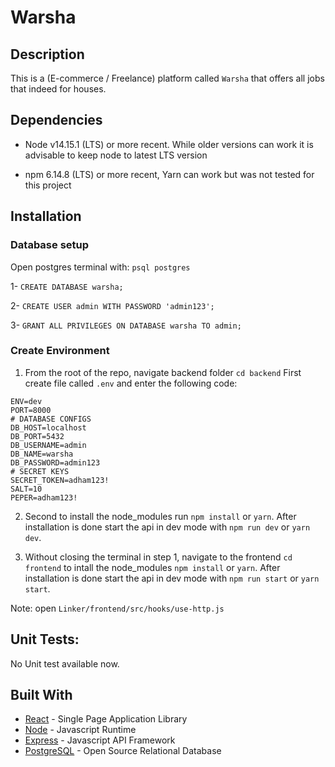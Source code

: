 # Warsha

## Description

This is a (E-commerce / Freelance) platform called `Warsha` that offers all jobs that indeed for houses.

## Dependencies

- Node v14.15.1 (LTS) or more recent. While older versions can work it is advisable to keep node to latest LTS version

- npm 6.14.8 (LTS) or more recent, Yarn can work but was not tested for this project

## Installation

### Database setup

Open postgres terminal with: `psql postgres`

1- `CREATE DATABASE warsha;`

2- `CREATE USER admin WITH PASSWORD 'admin123';`

3- `GRANT ALL PRIVILEGES ON DATABASE warsha TO admin;`

### Create Environment

1. From the root of the repo, navigate backend folder `cd backend` First create file called `.env` and enter the following code:

```
ENV=dev
PORT=8000
# DATABASE CONFIGS
DB_HOST=localhost
DB_PORT=5432
DB_USERNAME=admin
DB_NAME=warsha
DB_PASSWORD=admin123
# SECRET KEYS
SECRET_TOKEN=adham123!
SALT=10
PEPER=adham123!
```

2. Second to install the node_modules run `npm install` or `yarn`. After installation is done start the api in dev mode with `npm run dev` or `yarn dev`.

3. Without closing the terminal in step 1, navigate to the frontend `cd frontend` to intall the node_modules `npm install` or `yarn`. After installation is done start the api in dev mode with `npm run start` or `yarn start`.

Note: open `Linker/frontend/src/hooks/use-http.js`

## Unit Tests:

No Unit test available now.

## Built With

- [React](https://reactjs.org/) - Single Page Application Library
- [Node](https://nodejs.org) - Javascript Runtime
- [Express](https://expressjs.com/) - Javascript API Framework
- [PostgreSQL](https://www.postgresql.org/) - Open Source Relational Database
